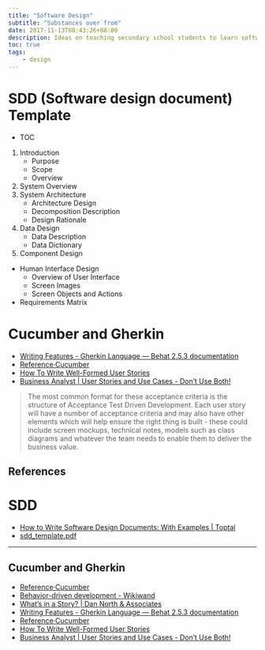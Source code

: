 ```yaml
---
title: "Software Design"
subtitle: "Substances over from"
date: 2017-11-13T08:43:26+08:00
description: Ideas on teaching secondary school students to learn software design. How about writing SDD?
toc: true
tags:
    - design
---
```


# SDD (Software design document) Template
- TOC
1. Introduction
    + Purpose
    + Scope
    + Overview
1. System Overview
1. System Architecture
    + Architecture Design
    + Decomposition Description
    + Design Rationale
1. Data Design
    + Data Description
    + Data Dictionary
1. Component Design
- Human Interface Design
    + Overview of User Interface
    + Screen Images
    + Screen Objects and Actions
- Requirements Matrix


# Cucumber and Gherkin

- [Writing Features - Gherkin Language — Behat 2.5.3 documentation][@01]
- [Reference·Cucumber][@02]
- [How To Write Well-Formed User Stories][@03]
- [Business Analyst | User Stories and Use Cases - Don’t Use Both!][@04]

> The most common format for these acceptance criteria is the <given><when><then> structure of Acceptance Test Driven Development. Each user story will have a number of acceptance criteria and may also have other elements which will help ensure the right thing is built - these could include screen mockups, technical notes, models such as class diagrams and whatever the team needs to enable them to deliver the business value.


## References
# SDD
- [How to Write Software Design Documents: With Examples | Toptal][@05]
- [sdd_template.pdf][@06]

--- 
## Cucumber and Gherkin
- [Reference·Cucumber][@02]
- [Behavior-driven development - Wikiwand][@08]
- [What’s in a Story? | Dan North & Associates][@09]
- [Writing Features - Gherkin Language — Behat 2.5.3 documentation][@01]
- [Reference·Cucumber][@02]
- [How To Write Well-Formed User Stories][@03]
- [Business Analyst | User Stories and Use Cases - Don’t Use Both!][@04]

<!-- reference links -->

[@01]: http://docs.behat.org/en/v2.5/guides/1.gherkin.html
[@02]: https://cucumber.io/docs/reference
[@03]: https://content.pivotal.io/blog/how-to-write-well-formed-user-stories
[@04]: https://www.batimes.com/articles/user-stories-and-use-cases-dont-use-both.html
[@05]: https://www.toptal.com/freelance/why-design-documents-matter
[@06]: https://sovannarith.files.wordpress.com/2012/07/sdd_template.pdf
[@07]: https://cucumber.io/docs/reference
[@08]: https://www.wikiwand.com/en/Behavior-driven_development
[@09]: https://dannorth.net/whats-in-a-story/
[@10]: http://docs.behat.org/en/v2.5/guides/1.gherkin.html
[@11]: https://cucumber.io/docs/reference
[@12]: https://content.pivotal.io/blog/how-to-write-well-formed-user-stories
[@13]: https://www.batimes.com/articles/user-stories-and-use-cases-dont-use-both.html
